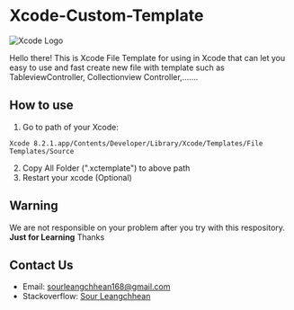 # Xcode-Custom-Template
![Xcode Logo](https://upload.wikimedia.org/wikipedia/en/archive/0/0c/20161113035920!Xcode_icon.png)

Hello there! This is Xcode File Template for using in Xcode that can let you easy to use and fast create new file with template such as TableviewController, Collectionview Controller,.......

## How to use
1. Go to path of your Xcode:
```
Xcode 8.2.1.app/Contents/Developer/Library/Xcode/Templates/File Templates/Source
```
2. Copy All Folder (".xctemplate") to above path
3. Restart your xcode (Optional)

## Warning 
We are not responsible on your problem after you try with this respository. **Just for Learning** Thanks

## Contact Us
* Email: sourleangchhean168@gmail.com
* Stackoverflow: [Sour Leangchhean](http://stackoverflow.com/users/4935811/sour-leangchhean)